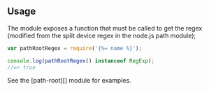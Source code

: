 ## Usage

The module exposes a function that must be called to get the regex (modified from the split device regex in the node.js path module);

```js
var pathRootRegex = require('{%= name %}');

console.log(pathRootRegex() instanceof RegExp);
//=> true
```

See the [path-root][] module for examples.